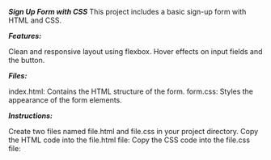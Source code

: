 ***Sign Up Form with CSS***
This project includes a basic sign-up form with HTML and CSS.

***Features:***

Clean and responsive layout using flexbox.
Hover effects on input fields and the button.

***Files:***

index.html: Contains the HTML structure of the form.
form.css: Styles the appearance of the form elements.

***Instructions:***

Create two files named file.html and file.css in your project directory.
Copy the  HTML code into the file.html file:
Copy the  CSS code into the file.css file:
